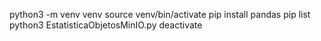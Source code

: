 python3 -m venv venv
source venv/bin/activate
pip install pandas
pip list
python3 EstatisticaObjetosMinIO.py
deactivate
